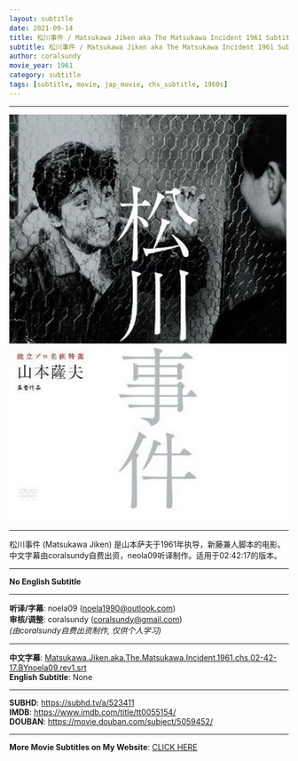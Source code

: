 ```yaml
---
layout: subtitle
date: 2021-09-14
title: 松川事件 / Matsukawa Jiken aka The Matsukawa Incident 1961 Subtitle (Chinese)
subtitle: 松川事件 / Matsukawa Jiken aka The Matsukawa Incident 1961 Subtitle (Chinese)
author: coralsundy
movie_year: 1961
category: subtitle
tags: [subtitle, movie, jap_movie, chs_subtitle, 1960s]
---
```


------

<img src="../assets/tt0055154.jpg" alt="tt0055154_cover_art" />

------

松川事件 (Matsukawa Jiken) 是山本萨夫于1961年执导，新藤兼人脚本的电影。中文字幕由coralsundy自费出资，neola09听译制作。适用于02:42:17的版本。

------

**No English Subtitle**

------

**听译/字幕**: noela09 (noela1990@outlook.com)<br>
**审核/调整**: coralsundy (coralsundy@gmail.com)<br>
*(由coralsundy自费出资制作, 仅供个人学习)*

------

**中文字幕**: [Matsukawa.Jiken.aka.The.Matsukawa.Incident.1961.chs.02-42-17.BYnoela09.rev1.srt](../subtitles/Matsukawa.Jiken.aka.The.Matsukawa.Incident.1961.chs.02-42-17.BYnoela09.rev1.srt)<br>
**English Subtitle**: None

------

**SUBHD**: <https://subhd.tv/a/523411><br>
**IMDB**: <https://www.imdb.com/title/tt0055154/><br>
**DOUBAN**: <https://movie.douban.com/subject/5059452/>

------

**More Movie Subtitles on My Website**: <a href='{% post_url 2021-01-10-subtitles-summary-list %}'>CLICK HERE</a>


